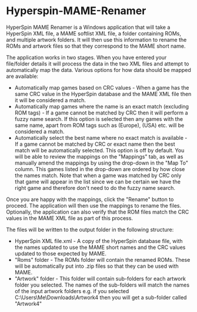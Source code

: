 # Hyperspin-MAME-Renamer

HyperSpin MAME Renamer is a Windows application that will take a HyperSpin XML file, a MAME softlist XML file, a folder containing ROMs, and multiple artwork folders. It will then use this information to rename the ROMs and artwork files so that they correspond to the MAME short name.

The application works in two stages. When you have entered your file/folder details it will process the data in the two XML files and attempt to automatically map the data. Various options for how data should be mapped are available:

* Automatically map games based on CRC values - When a game has the same CRC value in the HyperSpin database and the MAME XML file then it will be considered a match.
* Automatically map games where the name is an exact match (excluding ROM tags) - If a game cannot be matched by CRC then it will perform a fuzzy name search. If this option is selected then any games with the same name, apart from ROM tags such as (Europe), (USA) etc. will be considered a match.
* Automatically select the best name where no exact match is available - If a game cannot be matched by CRC or exact name then the best match will be automatically selected. This option is off by default.
You will be able to review the mappings on the "Mappings" tab, as well as manually amend the mappings by using the drop-down in the "Map To" column. This games listed in the drop-down are ordered by how close the names match. Note that when a game was matched by CRC only that game will appear in the list since we can be certain we have the right game and therefore don't need to do the fuzzy name search.

Once you are happy with the mappings, click the "Rename" button to proceed. The application will then use the mappings to rename the files. Optionally, the application can also verify that the ROM files match the CRC values in the MAME XML file as part of this process.

The files will be written to the output folder in the following structure:

* HyperSpin XML file.xml - A copy of the HyperSpin database file, with the names updated to use the MAME short names and the CRC values updated to those expected by MAME.
* "Roms" folder - The ROMs folder will contain the renamed ROMs. These will be automatically put into .zip files so that they can be used with MAME.
* "Artwork" folder - This folder will contain sub-folders for each artwork folder you selected. The names of the sub-folders will match the names of the input artwork folders e.g. if you selected C:\Users\Me\Downloads\Artwork4 then you will get a sub-folder called "Artwork4"
